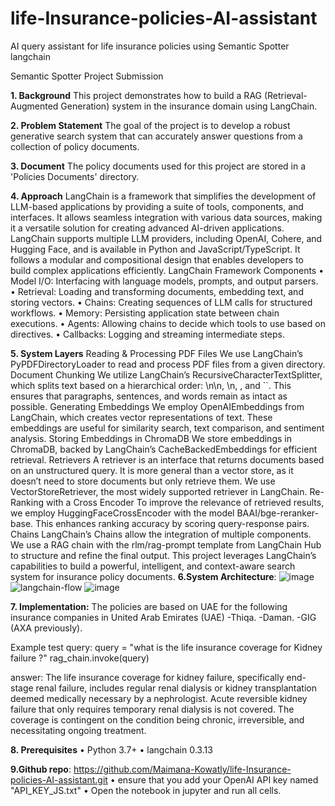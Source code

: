# life-Insurance-policies-AI-assistant
AI query assistant for life insurance policies using Semantic Spotter langchain

Semantic Spotter Project Submission

**1. Background**
This project demonstrates how to build a RAG (Retrieval-Augmented Generation) system in the insurance domain using LangChain.

**2. Problem Statement**
The goal of the project is to develop a robust generative search system that can accurately answer questions from a collection of policy documents.

**3. Document**
The policy documents used for this project are stored in a 'Policies Documents' directory.

**4. Approach**
LangChain is a framework that simplifies the development of LLM-based applications by providing a suite of tools, components, and interfaces. It allows seamless integration with various data sources, making it a versatile solution for creating advanced AI-driven applications.
LangChain supports multiple LLM providers, including OpenAI, Cohere, and Hugging Face, and is available in Python and JavaScript/TypeScript. It follows a modular and compositional design that enables developers to build complex applications efficiently.
LangChain Framework Components
•	Model I/O: Interfacing with language models, prompts, and output parsers.
•	Retrieval: Loading and transforming documents, embedding text, and storing vectors.
•	Chains: Creating sequences of LLM calls for structured workflows.
•	Memory: Persisting application state between chain executions.
•	Agents: Allowing chains to decide which tools to use based on directives.
•	Callbacks: Logging and streaming intermediate steps.

**5. System Layers**
Reading & Processing PDF Files
We use LangChain’s PyPDFDirectoryLoader to read and process PDF files from a given directory.
Document Chunking
We utilize LangChain’s RecursiveCharacterTextSplitter, which splits text based on a hierarchical order: \n\n, \n, , and ``. This ensures that paragraphs, sentences, and words remain as intact as possible.
Generating Embeddings
We employ OpenAIEmbeddings from LangChain, which creates vector representations of text. These embeddings are useful for similarity search, text comparison, and sentiment analysis.
Storing Embeddings in ChromaDB
We store embeddings in ChromaDB, backed by LangChain’s CacheBackedEmbeddings for efficient retrieval.
Retrievers
A retriever is an interface that returns documents based on an unstructured query. It is more general than a vector store, as it doesn’t need to store documents but only retrieve them. We use VectorStoreRetriever, the most widely supported retriever in LangChain.
Re-Ranking with a Cross Encoder
To improve the relevance of retrieved results, we employ HuggingFaceCrossEncoder with the model BAAI/bge-reranker-base. This enhances ranking accuracy by scoring query-response pairs.
Chains
LangChain’s Chains allow the integration of multiple components. We use a RAG chain with the rlm/rag-prompt template from LangChain Hub to structure and refine the final output.
This project leverages LangChain’s capabilities to build a powerful, intelligent, and context-aware search system for insurance policy documents.
**6.System Architecture**:
  ![image](https://github.com/user-attachments/assets/949d1879-de59-44cc-b289-0cee4c14380e)
  ![langchain-flow](https://github.com/user-attachments/assets/f506dfd7-25d1-49c5-8a9b-341cd7dcb432)
![image](https://github.com/user-attachments/assets/bae8f94a-17a1-4296-bbcf-b9c1fc93665e)


**7. Implementation:**
The policies are based on UAE for the following insurance companies in United Arab Emirates (UAE)
-Thiqa.
-Daman.
-GIG (AXA previously).

Example test query:
query = "what is the life insurance coverage for Kidney failure ?"
rag_chain.invoke(query)

answer:
The life insurance coverage for kidney failure, specifically end-stage renal failure, includes regular renal dialysis or kidney transplantation deemed medically necessary by a nephrologist. Acute reversible kidney failure that only requires temporary renal dialysis is not covered. The coverage is contingent on the condition being chronic, irreversible, and necessitating ongoing treatment.

**8. Prerequisites**
•	Python 3.7+
•	langchain 0.3.13


**9.Github repo**:
 https://github.com/Maimana-Kowatly/life-Insurance-policies-AI-assistant.git
•	ensure that you add your OpenAI API key named "API_KEY_JS.txt" 
•	Open the notebook in jupyter and run all cells.


